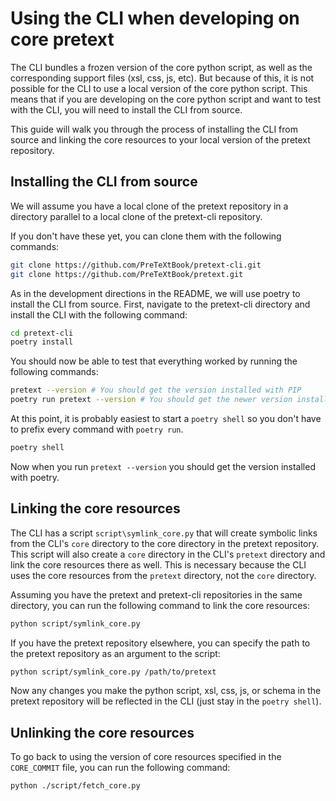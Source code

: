 # Using the CLI when developing on core pretext

The CLI bundles a frozen version of the core python script, as well as the corresponding support files (xsl, css, js, etc).  But because of this, it is not possible for the CLI to use a local version of the core python script.  This means that if you are developing on the core python script and want to test with the CLI, you will need to install the CLI from source.

This guide will walk you through the process of installing the CLI from source and linking the core resources to your local version of the pretext repository.

## Installing the CLI from source

We will assume you have a local clone of the pretext repository in a directory parallel to a local clone of the pretext-cli repository.  

If you don't have these yet, you can clone them with the following commands:

```bash
git clone https://github.com/PreTeXtBook/pretext-cli.git
git clone https://github.com/PreTeXtBook/pretext.git
```

As in the development directions in the README, we will use poetry to install the CLI from source.  First, navigate to the pretext-cli directory and install the CLI with the following command:

```bash
cd pretext-cli
poetry install
```

You should now be able to test that everything worked by running the following commands:

```bash
pretext --version # You should get the version installed with PIP
poetry run pretext --version # You should get the newer version installed with poetry
```

At this point, it is probably easiest to start a `poetry shell` so you don't have to prefix every command with `poetry run`.

```bash
poetry shell
```

Now when you run `pretext --version` you should get the version installed with poetry.

## Linking the core resources

The CLI has a script `script\symlink_core.py` that will create symbolic links from the CLI's `core` directory to the core directory in the pretext repository.  This script will also create a `core` directory in the CLI's `pretext` directory and link the core resources there as well.  This is necessary because the CLI uses the core resources from the `pretext` directory, not the `core` directory. 

Assuming you have the pretext and pretext-cli repositories in the same directory, you can run the following command to link the core resources:

```bash
python script/symlink_core.py
```

If you have the pretext repository elsewhere, you can specify the path to the pretext repository as an argument to the script:

```bash
python script/symlink_core.py /path/to/pretext
```

Now any changes you make the python script, xsl, css, js, or schema in the pretext repository will be reflected in the CLI (just stay in the `poetry shell`).

## Unlinking the core resources

To go back to using the version of core resources specified in the `CORE_COMMIT` file, you can run the following command:

```bash
python ./script/fetch_core.py
```
